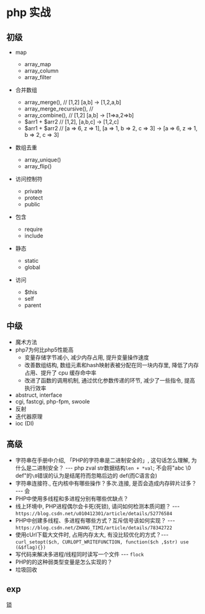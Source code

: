 # php 实战

## 初级  

- map
  - array_map
  - array_column
  - array_filter  

- 合并数组  
  - array_merge(),  // [1,2] [a,b] -> [1,2,a,b]
  - array_merge_recursive(),  //
  - array_combine(),  // [1,2] [a,b] -> [1=>a,2=>b]
  - $arr1 + $arr2  // [1,2], [a,b,c] -> [1,2,c]
  - $arr1 + $arr2  // [a => 6, z => 1], [a => 1, b => 2, c => 3] -> [a => 6, z => 1, b => 2, c => 3]

- 数组去重
  - array_unique()
  - array_flip()  

- 访问控制符
  - private
  - protect
  - public  

- 包含
  - require
  - include  

- 静态
  - static
  - global  

- 访问
  - $this
  - self
  - parent  
  
## 中级  

- 魔术方法  
- php7为何比php5性能高
  - 变量存储字节减小, 减少内存占用, 提升变量操作速度
  - 改善数组结构, 数组元素和hash映射表被分配在同一块内存里, 降低了内存占用、提升了 cpu 缓存命中率
  - 改进了函数的调用机制, 通过优化参数传递的环节, 减少了一些指令, 提高执行效率
- abstruct, interface  
- cgi, fastcgi, php-fpm, swoole  
- 反射  
- 迭代器原理  
- ioc (DI)  

## 高级  

- 字符串在手册中介绍, 「PHP的字符串是二进制安全的」, 这句话怎么理解, 为什么是二进制安全？  --- php zval str数据结构`len + *val`; 不会将"abc \0 def"的`\0`错误的认为是结尾符而忽略后边的 def(而C语言会)  
- 字符串连接符., 在内核中有哪些操作？多次.连接, 是否会造成内存碎片过多？  --- 会
- PHP中使用多线程和多进程分别有哪些优缺点？  
- 线上环境中, PHP进程偶尔会卡死(死锁), 请问如何检测本质问题？  --- `https://blog.csdn.net/u010412301/article/details/52776584`
- PHP中创建多线程、多进程有哪些方式？互斥信号该如何实现？  --- `https://blog.csdn.net/ZHANG_TIMI/article/details/78342722`
- 使用cUrl下载大文件时, 占用内存太大, 有没比较优化的方式？--- `curl_setopt($ch, CURLOPT_WRITEFUNCTION, function($ch ,$str) use (&$flag){})`  
- 写代码来解决多进程/线程同时读写一个文件  --- `flock`
- PHP的的这种弱类型变量是怎么实现的？  
- 垃圾回收  

## exp  

[锁](src/php/php_redis_lock.php)  

